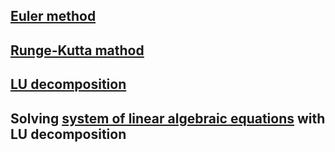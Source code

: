 ## [Euler method](https://en.wikipedia.org/wiki/Euler_method)
## [Runge-Kutta mathod](https://en.wikipedia.org/wiki/Euler_method)
## [LU decomposition](https://en.wikipedia.org/wiki/LU_decomposition)
## Solving [system of linear algebraic equations](https://en.wikipedia.org/wiki/System_of_linear_equations) with LU decomposition
